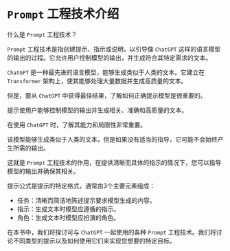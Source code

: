 #  ```Prompt``` 工程技术介绍

什么是 ```Prompt``` 工程技术？

 ```Prompt``` 工程技术是指创建提示、指示或说明，以引导像 ```ChatGPT``` 这样的语言模型的输出的过程。它允许用户控制模型的输出，并生成符合其特定需求的文本。

 ```ChatGPT``` 是一种最先进的语言模型，能够生成类似于人类的文本。它建立在 ```Transformer``` 架构上，使其能够处理大量数据并生成高质量的文本。

但是，要从 ```ChatGPT``` 中获得最佳结果，了解如何正确提示模型是很重要的。

提示使用户能够控制模型的输出并生成相关、准确和高质量的文本。

在使用 ```ChatGPT``` 时，了解其能力和局限性非常重要。

该模型能够生成类似于人类的文本，但是如果没有适当的指导，它可能不会始终产生所需的输出。

这就是 ```Prompt``` 工程技术的作用，在提供清晰而具体的指示的情况下，您可以指导模型的输出并确保其相关。

提示公式是提示的特定格式，通常由3个主要元素组成：

- 任务：清晰而简洁地陈述提示要求模型生成的内容。
- 指示：生成文本时模型应遵循的指示。
- 角色：生成文本时模型应扮演的角色。

在本书中，我们将探讨可与 ```ChatGPT``` 一起使用的各种 ```Prompt``` 工程技术。我们将讨论不同类型的提示以及如何使用它们来实现您想要的特定目标。